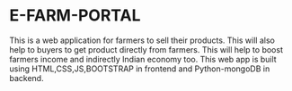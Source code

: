 # E-FARM-PORTAL
This is a web application for farmers to sell their products. This will also help to buyers to get product directly from farmers.
This will help to boost farmers income and indirectly Indian economy too.
This web app is built using HTML,CSS,JS,BOOTSTRAP in frontend and Python-mongoDB in backend.
